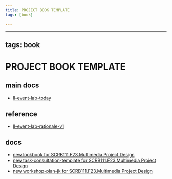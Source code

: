 ```yaml
---
title: PROJECT BOOK TEMPLATE
tags: [book]

---
```


---
tags: book
---

PROJECT BOOK TEMPLATE
===

main docs
---

- [ll-event-lab-today](/QMgM6lVvS6O55J8zdkQLCA)

reference
---

- [ll-event-lab-rationale-v1](/AunryFEcRm6SG8qAbHAyIw)
 

docs
---
- [new lookbook for SCRB111.F23.Multimedia Project Design](https://hackmd.io/u0g0J3M3QdeZ2ef-utwCPg)
- [new task-consultation-template for SCRB111.F23.Multimedia Project Design](https://hackmd.io/kvTOmWZvRkK917eGHAc_3w)
- [new workshop-plan-jk for SCRB111.F23.Multimedia Project Design](https://hackmd.io/SrA0E608RfO7DamO81x--A)
